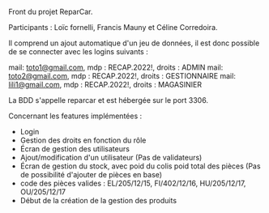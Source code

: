 Front du projet ReparCar.

Participants : Loïc fornelli, Francis Mauny et Céline Corredoira.

Il comprend un ajout automatique d'un jeu de données, il est donc possible de se connecter avec les logins suivants :

mail: toto1@gmail.com, mdp : RECAP.2022!, droits : ADMIN
mail: toto2@gmail.com, mdp : RECAP.2022!, droits : GESTIONNAIRE
mail: lili1@gmail.com, mdp : RECAP.2022!, droits : MAGASINIER

La BDD s'appelle reparcar et est hébergée sur le port 3306.

Concernant les features implémentées :
- Login
- Gestion des droits en fonction du rôle
- Écran de gestion des utilisateurs
- Ajout/modification d'un utilisateur (Pas de validateurs)
- Écran de gestion du stock, avec poid du colis poid total des pièces (Pas de possibilité d'ajouter de pièces en base)
- code des pièces valides : EL/205/12/15, FI/402/12/16, HU/205/12/17, OU/205/12/17
- Début de la création de la gestion des produits
